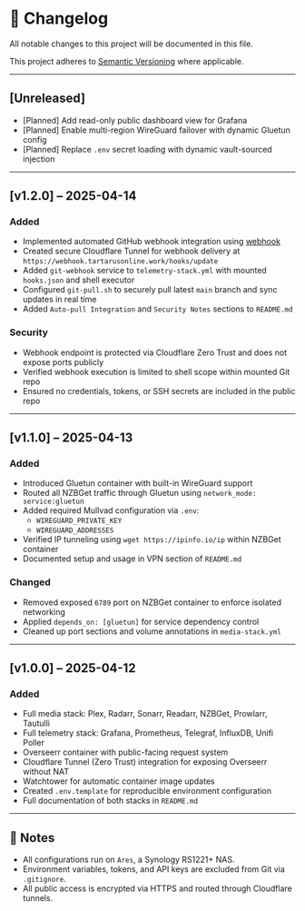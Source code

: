 # 📄 Changelog

All notable changes to this project will be documented in this file.

This project adheres to [Semantic Versioning](https://semver.org/spec/v2.0.0.html) where applicable.

---

## [Unreleased]
- [Planned] Add read-only public dashboard view for Grafana
- [Planned] Enable multi-region WireGuard failover with dynamic Gluetun config
- [Planned] Replace `.env` secret loading with dynamic vault-sourced injection

---

## [v1.2.0] – 2025-04-14
### Added
- Implemented automated GitHub webhook integration using [webhook](https://github.com/adnanh/webhook)
- Created secure Cloudflare Tunnel for webhook delivery at `https://webhook.tartarusonline.work/hooks/update`
- Added `git-webhook` service to `telemetry-stack.yml` with mounted `hooks.json` and shell executor
- Configured `git-pull.sh` to securely pull latest `main` branch and sync updates in real time
- Added `Auto-pull Integration` and `Security Notes` sections to `README.md`

### Security
- Webhook endpoint is protected via Cloudflare Zero Trust and does not expose ports publicly
- Verified webhook execution is limited to shell scope within mounted Git repo
- Ensured no credentials, tokens, or SSH secrets are included in the public repo

---

## [v1.1.0] – 2025-04-13
### Added
- Introduced Gluetun container with built-in WireGuard support
- Routed all NZBGet traffic through Gluetun using `network_mode: service:gluetun`
- Added required Mullvad configuration via `.env`:
  - `WIREGUARD_PRIVATE_KEY`
  - `WIREGUARD_ADDRESSES`
- Verified IP tunneling using `wget https://ipinfo.io/ip` within NZBGet container
- Documented setup and usage in VPN section of `README.md`

### Changed
- Removed exposed `6789` port on NZBGet container to enforce isolated networking
- Applied `depends_on: [gluetun]` for service dependency control
- Cleaned up port sections and volume annotations in `media-stack.yml`

---

## [v1.0.0] – 2025-04-12
### Added
- Full media stack: Plex, Radarr, Sonarr, Readarr, NZBGet, Prowlarr, Tautulli
- Full telemetry stack: Grafana, Prometheus, Telegraf, InfluxDB, Unifi Poller
- Overseerr container with public-facing request system
- Cloudflare Tunnel (Zero Trust) integration for exposing Overseerr without NAT
- Watchtower for automatic container image updates
- Created `.env.template` for reproducible environment configuration
- Full documentation of both stacks in `README.md`

---

## 📌 Notes
- All configurations run on `Ares`, a Synology RS1221+ NAS.
- Environment variables, tokens, and API keys are excluded from Git via `.gitignore`.
- All public access is encrypted via HTTPS and routed through Cloudflare tunnels.
